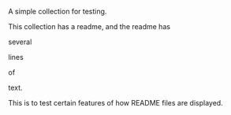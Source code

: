A simple collection for testing.

This collection has a readme, and the readme has

several

lines

of

text.

This is to test certain features of how README files are displayed.
